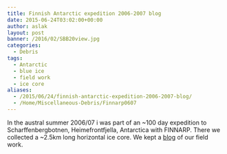 ```yaml
---
title: Finnish Antarctic expedition 2006-2007 blog
date: 2015-06-24T03:02:00+00:00
author: aslak
layout: post
banner: /2016/02/SBB20view.jpg
categories:
  - Debris
tags:
  - Antarctic
  - blue ice
  - field work
  - ice core
aliases:
  - /2015/06/24/finnish-antarctic-expedition-2006-2007-blog/
  - /Home/Miscellaneous-Debris/Finnarp0607
---
```

In the austral summer 2006/07 i was part of an ~100 day expedition to Scharffenbergbotnen, Heimefrontfjella, Antarctica with FINNARP. There we collected a ~2.5km long horizontal ice core. We kept a [blog](http://arcticcentre.wordpress.com/) of our field work.
